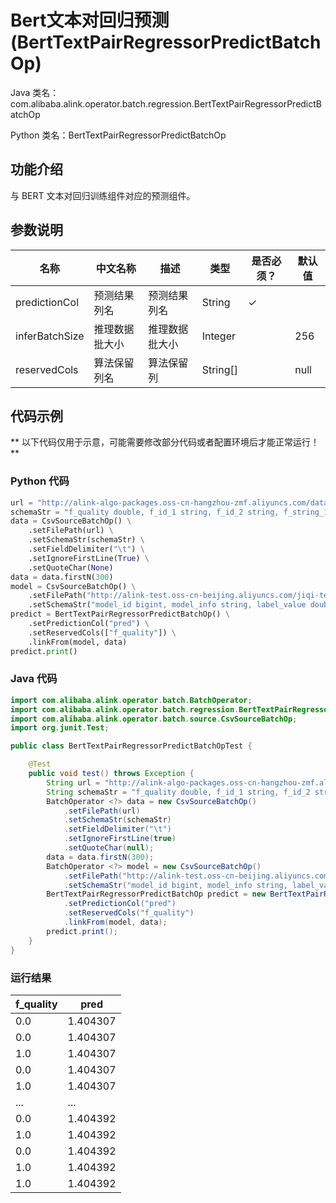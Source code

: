 # Bert文本对回归预测 (BertTextPairRegressorPredictBatchOp)
Java 类名：com.alibaba.alink.operator.batch.regression.BertTextPairRegressorPredictBatchOp

Python 类名：BertTextPairRegressorPredictBatchOp


## 功能介绍

与 BERT 文本对回归训练组件对应的预测组件。


## 参数说明

| 名称 | 中文名称 | 描述 | 类型 | 是否必须？ | 默认值 |
| --- | --- | --- | --- | --- | --- |
| predictionCol | 预测结果列名 | 预测结果列名 | String | ✓ |  |
| inferBatchSize | 推理数据批大小 | 推理数据批大小 | Integer |  | 256 |
| reservedCols | 算法保留列名 | 算法保留列 | String[] |  | null |

## 代码示例

** 以下代码仅用于示意，可能需要修改部分代码或者配置环境后才能正常运行！**

### Python 代码
```python
url = "http://alink-algo-packages.oss-cn-hangzhou-zmf.aliyuncs.com/data/MRPC/train.tsv"
schemaStr = "f_quality double, f_id_1 string, f_id_2 string, f_string_1 string, f_string_2 string"
data = CsvSourceBatchOp() \
    .setFilePath(url) \
    .setSchemaStr(schemaStr) \
    .setFieldDelimiter("\t") \
    .setIgnoreFirstLine(True) \
    .setQuoteChar(None)
data = data.firstN(300)
model = CsvSourceBatchOp() \
    .setFilePath("http://alink-test.oss-cn-beijing.aliyuncs.com/jiqi-temp/tf_ut_files/bert_text_pair_regressor_model.csv") \
    .setSchemaStr("model_id bigint, model_info string, label_value double")
predict = BertTextPairRegressorPredictBatchOp() \
    .setPredictionCol("pred") \
    .setReservedCols(["f_quality"]) \
    .linkFrom(model, data)
predict.print()
```

### Java 代码
```java
import com.alibaba.alink.operator.batch.BatchOperator;
import com.alibaba.alink.operator.batch.regression.BertTextPairRegressorPredictBatchOp;
import com.alibaba.alink.operator.batch.source.CsvSourceBatchOp;
import org.junit.Test;

public class BertTextPairRegressorPredictBatchOpTest {

	@Test
	public void test() throws Exception {
		String url = "http://alink-algo-packages.oss-cn-hangzhou-zmf.aliyuncs.com/data/MRPC/train.tsv";
		String schemaStr = "f_quality double, f_id_1 string, f_id_2 string, f_string_1 string, f_string_2 string";
		BatchOperator <?> data = new CsvSourceBatchOp()
			.setFilePath(url)
			.setSchemaStr(schemaStr)
			.setFieldDelimiter("\t")
			.setIgnoreFirstLine(true)
			.setQuoteChar(null);
		data = data.firstN(300);
		BatchOperator <?> model = new CsvSourceBatchOp()
			.setFilePath("http://alink-test.oss-cn-beijing.aliyuncs.com/jiqi-temp/tf_ut_files/bert_text_pair_regressor_model.csv")
			.setSchemaStr("model_id bigint, model_info string, label_value double");
		BertTextPairRegressorPredictBatchOp predict = new BertTextPairRegressorPredictBatchOp()
			.setPredictionCol("pred")
			.setReservedCols("f_quality")
			.linkFrom(model, data);
		predict.print();
	}
}
```

### 运行结果
|f_quality|pred|
|----|--------|
|0.0 |1.404307|
|0.0 |1.404307|
|1.0 |1.404307|
|0.0 |1.404307|
|1.0 |1.404307|
|... |...     |
|0.0 |1.404392|
|1.0 |1.404392|
|0.0 |1.404392|
|1.0 |1.404392|
|1.0 |1.404392|
